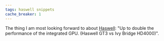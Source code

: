 ```yaml
---
tags: haswell snippets
cache_breaker: 1
---
```


The thing I am most looking forward to about [Haswell](http://en.wikipedia.org/wiki/Haswell_%28microarchitecture%29): "Up to double the performance of the integrated GPU. (Haswell GT3 vs Ivy Bridge HD4000)".
